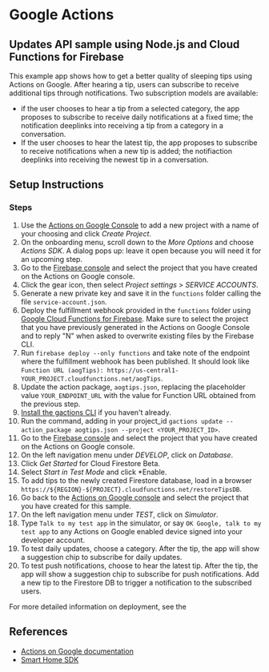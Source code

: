 # Google Actions

## Updates API sample using Node.js and Cloud Functions for Firebase

This example app shows how to get a better quality of sleeping tips using Actions on Google. After hearing a tip, users can subscribe to receive additional tips through notifications. Two subscription models are available:
* if the user chooses to hear a tip from a selected category, the app proposes to subscribe to receive daily notifications at a fixed time; the notification deeplinks into receiving a tip from a category in a conversation.
* If the user chooses to hear the latest tip, the app proposes to subscribe to receive notifications when a new tip is added; the notifiaction deeplinks into receiving the newest tip in a conversation.

## Setup Instructions

### Steps
1. Use the [Actions on Google Console](https://console.actions.google.com) to add a new project with a name of your choosing and click *Create Project*.
1. On the onboarding menu, scroll down to the *More Options* and choose *Actions SDK*. A dialog pops up: leave it open because you will need it for an upcoming step.
1. Go to the [Firebase console](https://console.firebase.google.com) and select the project that you have created on the Actions on Google console.
1. Click the gear icon, then select *Project settings* > *SERVICE ACCOUNTS*.
1. Generate a new private key and save it in the `functions` folder calling the file `service-account.json`.
1. Deploy the fulfillment webhook provided in the `functions` folder using [Google Cloud Functions for Firebase](https://firebase.google.com/docs/functions/). Make sure to select the project that you have previously generated in the Actions on Google Console and to reply "N" when asked to overwrite existing files by the Firebase CLI.
  1. Run `firebase deploy --only functions` and take note of the endpoint where the fulfillment webhook has been published. It should look like `Function URL (aogTips): https://us-central1-YOUR_PROJECT.cloudfunctions.net/aogTips`.
1. Update the action package, `aogtips.json`, replacing the placeholder value `YOUR_ENDPOINT_URL` with the value for Function URL obtained from the previous step.
1. [Install the gactions CLI](https://developers.google.com/actions/tools/gactions-cli) if you haven't already.
1. Run the command, adding in your project_id `gactions update --action_package aogtips.json --project <YOUR_PROJECT_ID>`.
1. Go to the [Firebase console](https://console.firebase.google.com) and select the project that you have created on the Actions on Google console.
1. On the left navigation menu under *DEVELOP*, click on *Database*.
1. Click *Get Started* for Cloud Firestore Beta.
1. Select *Start in Test Mode* and click *Enable.
1. To add tips to the newly created Firestore database, load in a browser `https://${REGION}-${PROJECT}.cloudfunctions.net/restoreTipsDB`.
1. Go back to the [Actions on Google console](https://console.actions.google.com) and select the project that you have created for this sample.
1. On the left navigation menu under *TEST*, click on *Simulator*.
1. Type `Talk to my test app` in the simulator, or say `OK Google, talk to my test app` to any Actions on Google enabled device signed into your developer account.
1. To test daily updates, choose a category. After the tip, the app will show a suggestion chip to subscribe for daily updates.
1. To test push notifications, choose to hear the latest tip. After the tip, the app will show a suggestion chip to subscribe for push notifications. Add a new tip to the Firestore DB to trigger a notification to the subscribed users.

For more detailed information on deployment, see the

## References
* [Actions on Google documentation](https://developers.google.com/assistant/)
* [Smart Home SDK](https://developers.google.com/assistant/smarthome/concepts/local)



